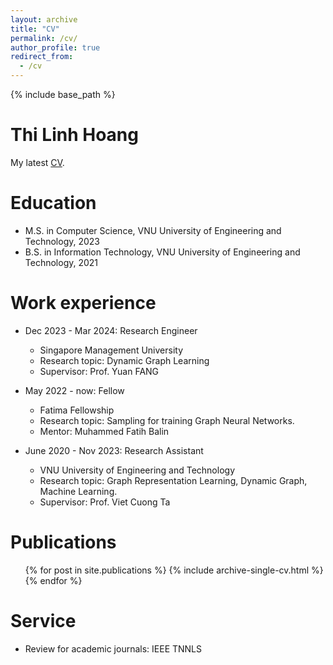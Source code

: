 ```yaml
---
layout: archive
title: "CV"
permalink: /cv/
author_profile: true
redirect_from:
  - /cv
---
```


{% include base_path %}

# Thi Linh Hoang

My latest [CV](https://linhthi.github.io/files/CV_ThiLinhHoang.pdf).

Education
======
* M.S. in Computer Science, VNU University of Engineering and Technology, 2023
* B.S. in Information Technology, VNU University of Engineering and Technology, 2021

Work experience
======

* Dec 2023 - Mar 2024: Research Engineer
  * Singapore Management University
  * Research topic: Dynamic Graph Learning
  * Supervisor:  Prof. Yuan FANG

* May 2022 - now: Fellow
  * Fatima Fellowship
  * Research topic: Sampling for training Graph Neural Networks.
  * Mentor:  Muhammed Fatih Balin

* June 2020 - Nov 2023: Research Assistant
  * VNU University of Engineering and Technology
  * Research topic: Graph Representation Learning, Dynamic Graph, Machine Learning.
  * Supervisor: Prof. Viet Cuong Ta
  
<!-- Skills
======
* Skill 1
* Skill 2
  * Sub-skill 2.1
  * Sub-skill 2.2
  * Sub-skill 2.3
* Skill 3 -->

Publications
======
  <ul>{% for post in site.publications %}
    {% include archive-single-cv.html %}
  {% endfor %}</ul>
  
<!-- Talks
======
  <ul>{% for post in site.talks %}
    {% include archive-single-talk-cv.html %}
  {% endfor %}</ul> -->
  
<!-- Teaching
======
  <ul>{% for post in site.teaching %}
    {% include archive-single-cv.html %}
  {% endfor %}</ul> -->
  
Service
======
* Review for academic journals:  IEEE TNNLS
